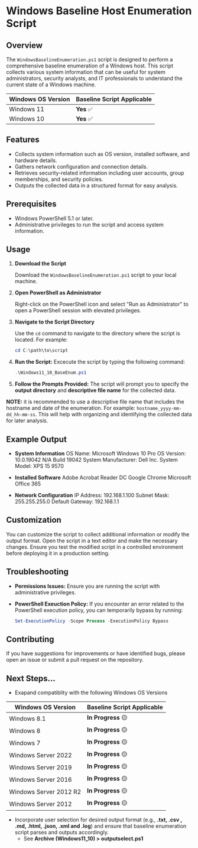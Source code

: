 # Windows Baseline Host Enumeration Script

## Overview

The `WindowsBaselineEnumeration.ps1` script is designed to perform a comprehensive baseline enumeration of a Windows host. This script collects various system information that can be useful for system administrators, security analysts, and IT professionals to understand the current state of a Windows machine.

| Windows OS Version | Baseline Script Applicable |
|--------------------|----------------------------|
| Windows 11         | **Yes** ✅                 |
| Windows 10         | **Yes** ✅                 |

## Features

- Collects system information such as OS version, installed software, and hardware details.
- Gathers network configuration and connection details.
- Retrieves security-related information including user accounts, group memberships, and security policies.
- Outputs the collected data in a structured format for easy analysis.

## Prerequisites

- Windows PowerShell 5.1 or later.
- Administrative privileges to run the script and access system information.

## Usage

1. **Download the Script**

   Download the `WindowsBaselineEnumeration.ps1` script to your local machine.

2. **Open PowerShell as Administrator**

   Right-click on the PowerShell icon and select "Run as Administrator" to open a PowerShell session with elevated privileges.

3. **Navigate to the Script Directory**

   Use the `cd` command to navigate to the directory where the script is located. For example:
   ```powershell
   cd C:\path\to\script
   ```

4. **Run the Script:** Excecute the script by typing the following command:
    ```powershell
    .\Windows11_10_BaseEnum.ps1
    ```

5. **Follow the Prompts Provided:** The script will prompt you to specify the **output directory** and **descriptive file name** for the collected data.

**NOTE:** it is recommended to use a descriptive file name that includes the hostname and date of the enumeration. For example: `hostname_yyyy-mm-dd_hh-mm-ss`. This will help with organizing and identifying the collected data for later analysis.

## Example Output

- **System Information**
OS Name: Microsoft Windows 10 Pro
OS Version: 10.0.19042 N/A Build 19042
System Manufacturer: Dell Inc.
System Model: XPS 15 9570

- **Installed Software**
Adobe Acrobat Reader DC
Google Chrome
Microsoft Office 365

- **Network Configuration**
IP Address: 192.168.1.100
Subnet Mask: 255.255.255.0
Default Gateway: 192.168.1.1

## Customization

You can customize the script to collect additional information or modify the output format. Open the script in a text editor and make the necessary changes. Ensure you test the modified script in a controlled environment before deploying it in a production setting.

## Troubleshooting

- **Permissions Issues:** Ensure you are running the script with administrative privileges.

- **PowerShell Exeuction Policy:** If you encounter an error related to the PowerShell execution policy, you can temporarily bypass by running: 

  ```powershell
  Set-ExecutionPolicy -Scope Process -ExecutionPolicy Bypass
  ```

## Contributing

If you have suggestions for improvements or have identified bugs, please open an issue or submit a pull request on the repository.

## Next Steps...

- Exapand compatiblity with the following Windows OS Versions

| Windows OS Version       | Baseline Script Applicable  |
|--------------------------|-----------------------------|
| Windows 8.1              | **In Progress** 🟡          |
| Windows 8                | **In Progress** 🟡          |
| Windows 7                | **In Progress** 🟡          |
| Windows Server 2022      | **In Progress** 🟡          |
| Windows Server 2019      | **In Progress** 🟡          |
| Windows Server 2016      | **In Progress** 🟡          |
| Windows Server 2012 R2   | **In Progress** 🟡          |
| Windows Server 2012      | **In Progress** 🟡          |

- Incorporate user selection for desired output format (e.g., **.txt, .csv , .md, .html, .json, .xml and .log**) and ensure that baseline enumeration script parses and outputs accordingly.
   - See **Archive (Windows11_10) > outputselect.ps1**
